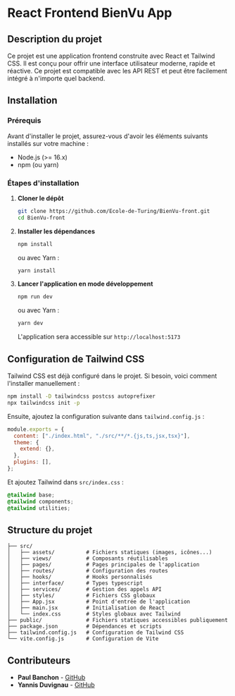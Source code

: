 # React Frontend BienVu App

## Description du projet
Ce projet est une application frontend construite avec React et Tailwind CSS. Il est conçu pour offrir une interface utilisateur moderne, rapide et réactive. Ce projet est compatible avec les API REST et peut être facilement intégré à n'importe quel backend.

## Installation

### Prérequis
Avant d'installer le projet, assurez-vous d'avoir les éléments suivants installés sur votre machine :
- Node.js (>= 16.x)
- npm (ou yarn)

### Étapes d'installation

1. **Cloner le dépôt**
   ```bash
   git clone https://github.com/Ecole-de-Turing/BienVu-front.git
   cd BienVu-front
   ```

2. **Installer les dépendances**
   ```bash
   npm install
   ```
   ou avec Yarn :
   ```bash
   yarn install
   ```

3. **Lancer l'application en mode développement**
   ```bash
   npm run dev
   ```
   ou avec Yarn :
   ```bash
   yarn dev
   ```
   L'application sera accessible sur `http://localhost:5173`

## Configuration de Tailwind CSS
Tailwind CSS est déjà configuré dans le projet. Si besoin, voici comment l'installer manuellement :
```bash
npm install -D tailwindcss postcss autoprefixer
npx tailwindcss init -p
```
Ensuite, ajoutez la configuration suivante dans `tailwind.config.js` :
```javascript
module.exports = {
  content: ["./index.html", "./src/**/*.{js,ts,jsx,tsx}"],
  theme: {
    extend: {},
  },
  plugins: [],
};
```
Et ajoutez Tailwind dans `src/index.css` :
```css
@tailwind base;
@tailwind components;
@tailwind utilities;
```

## Structure du projet
```
├── src/
│   ├── assets/          # Fichiers statiques (images, icônes...)
│   ├── views/           # Composants réutilisables
│   ├── pages/           # Pages principales de l'application
│   ├── routes/          # Configuration des routes
│   ├── hooks/           # Hooks personnalisés
│   ├── interface/       # Types typescript
│   ├── services/        # Gestion des appels API
│   ├── styles/          # Fichiers CSS globaux
│   ├── App.jsx          # Point d'entrée de l'application
│   ├── main.jsx         # Initialisation de React
│   └── index.css        # Styles globaux avec Tailwind
├── public/              # Fichiers statiques accessibles publiquement
├── package.json         # Dépendances et scripts
├── tailwind.config.js   # Configuration de Tailwind CSS
└── vite.config.js       # Configuration de Vite
```

## Contributeurs

- **Paul Banchon** - [GitHub](https://github.com/P0B0CK)
- **Yannis Duvignau** - [GitHub](https://github.com/yannisduvignau)

